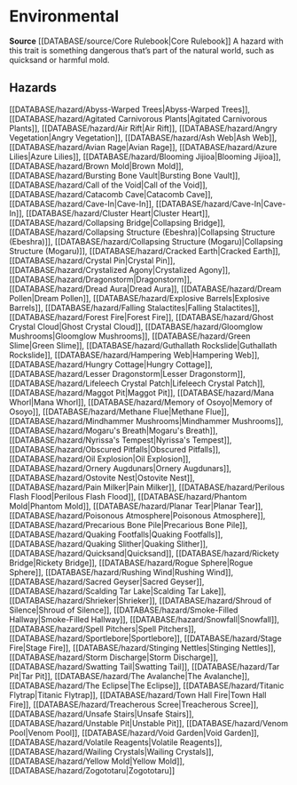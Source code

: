 ﻿---
id: '62'
name: Environmental
rarity: Common
source: '[[DATABASE/source/Core Rulebook|Core Rulebook]]'
trait:
- Environmental
type: Trait

---
# Environmental

**Source** [[DATABASE/source/Core Rulebook|Core Rulebook]] 
A hazard with this trait is something dangerous that’s part of the natural world, such as quicksand or harmful mold.

## Hazards

[[DATABASE/hazard/Abyss-Warped Trees|Abyss-Warped Trees]], [[DATABASE/hazard/Agitated Carnivorous Plants|Agitated Carnivorous Plants]], [[DATABASE/hazard/Air Rift|Air Rift]], [[DATABASE/hazard/Angry Vegetation|Angry Vegetation]], [[DATABASE/hazard/Ash Web|Ash Web]], [[DATABASE/hazard/Avian Rage|Avian Rage]], [[DATABASE/hazard/Azure Lilies|Azure Lilies]], [[DATABASE/hazard/Blooming Jijioa|Blooming Jijioa]], [[DATABASE/hazard/Brown Mold|Brown Mold]], [[DATABASE/hazard/Bursting Bone Vault|Bursting Bone Vault]], [[DATABASE/hazard/Call of the Void|Call of the Void]], [[DATABASE/hazard/Catacomb Cave|Catacomb Cave]], [[DATABASE/hazard/Cave-In|Cave-In]], [[DATABASE/hazard/Cave-In|Cave-In]], [[DATABASE/hazard/Cluster Heart|Cluster Heart]], [[DATABASE/hazard/Collapsing Bridge|Collapsing Bridge]], [[DATABASE/hazard/Collapsing Structure (Ebeshra)|Collapsing Structure (Ebeshra)]], [[DATABASE/hazard/Collapsing Structure (Mogaru)|Collapsing Structure (Mogaru)]], [[DATABASE/hazard/Cracked Earth|Cracked Earth]], [[DATABASE/hazard/Crystal Pin|Crystal Pin]], [[DATABASE/hazard/Crystalized Agony|Crystalized Agony]], [[DATABASE/hazard/Dragonstorm|Dragonstorm]], [[DATABASE/hazard/Dread Aura|Dread Aura]], [[DATABASE/hazard/Dream Pollen|Dream Pollen]], [[DATABASE/hazard/Explosive Barrels|Explosive Barrels]], [[DATABASE/hazard/Falling Stalactites|Falling Stalactites]], [[DATABASE/hazard/Forest Fire|Forest Fire]], [[DATABASE/hazard/Ghost Crystal Cloud|Ghost Crystal Cloud]], [[DATABASE/hazard/Gloomglow Mushrooms|Gloomglow Mushrooms]], [[DATABASE/hazard/Green Slime|Green Slime]], [[DATABASE/hazard/Guthallath Rockslide|Guthallath Rockslide]], [[DATABASE/hazard/Hampering Web|Hampering Web]], [[DATABASE/hazard/Hungry Cottage|Hungry Cottage]], [[DATABASE/hazard/Lesser Dragonstorm|Lesser Dragonstorm]], [[DATABASE/hazard/Lifeleech Crystal Patch|Lifeleech Crystal Patch]], [[DATABASE/hazard/Maggot Pit|Maggot Pit]], [[DATABASE/hazard/Mana Whorl|Mana Whorl]], [[DATABASE/hazard/Memory of Osoyo|Memory of Osoyo]], [[DATABASE/hazard/Methane Flue|Methane Flue]], [[DATABASE/hazard/Mindhammer Mushrooms|Mindhammer Mushrooms]], [[DATABASE/hazard/Mogaru's Breath|Mogaru's Breath]], [[DATABASE/hazard/Nyrissa's Tempest|Nyrissa's Tempest]], [[DATABASE/hazard/Obscured Pitfalls|Obscured Pitfalls]], [[DATABASE/hazard/Oil Explosion|Oil Explosion]], [[DATABASE/hazard/Ornery Augdunars|Ornery Augdunars]], [[DATABASE/hazard/Ostovite Nest|Ostovite Nest]], [[DATABASE/hazard/Pain Milker|Pain Milker]], [[DATABASE/hazard/Perilous Flash Flood|Perilous Flash Flood]], [[DATABASE/hazard/Phantom Mold|Phantom Mold]], [[DATABASE/hazard/Planar Tear|Planar Tear]], [[DATABASE/hazard/Poisonous Atmosphere|Poisonous Atmosphere]], [[DATABASE/hazard/Precarious Bone Pile|Precarious Bone Pile]], [[DATABASE/hazard/Quaking Footfalls|Quaking Footfalls]], [[DATABASE/hazard/Quaking Slither|Quaking Slither]], [[DATABASE/hazard/Quicksand|Quicksand]], [[DATABASE/hazard/Rickety Bridge|Rickety Bridge]], [[DATABASE/hazard/Rogue Sphere|Rogue Sphere]], [[DATABASE/hazard/Rushing Wind|Rushing Wind]], [[DATABASE/hazard/Sacred Geyser|Sacred Geyser]], [[DATABASE/hazard/Scalding Tar Lake|Scalding Tar Lake]], [[DATABASE/hazard/Shrieker|Shrieker]], [[DATABASE/hazard/Shroud of Silence|Shroud of Silence]], [[DATABASE/hazard/Smoke-Filled Hallway|Smoke-Filled Hallway]], [[DATABASE/hazard/Snowfall|Snowfall]], [[DATABASE/hazard/Spell Pitchers|Spell Pitchers]], [[DATABASE/hazard/Sportlebore|Sportlebore]], [[DATABASE/hazard/Stage Fire|Stage Fire]], [[DATABASE/hazard/Stinging Nettles|Stinging Nettles]], [[DATABASE/hazard/Storm Discharge|Storm Discharge]], [[DATABASE/hazard/Swatting Tail|Swatting Tail]], [[DATABASE/hazard/Tar Pit|Tar Pit]], [[DATABASE/hazard/The Avalanche|The Avalanche]], [[DATABASE/hazard/The Eclipse|The Eclipse]], [[DATABASE/hazard/Titanic Flytrap|Titanic Flytrap]], [[DATABASE/hazard/Town Hall Fire|Town Hall Fire]], [[DATABASE/hazard/Treacherous Scree|Treacherous Scree]], [[DATABASE/hazard/Unsafe Stairs|Unsafe Stairs]], [[DATABASE/hazard/Unstable Pit|Unstable Pit]], [[DATABASE/hazard/Venom Pool|Venom Pool]], [[DATABASE/hazard/Void Garden|Void Garden]], [[DATABASE/hazard/Volatile Reagents|Volatile Reagents]], [[DATABASE/hazard/Wailing Crystals|Wailing Crystals]], [[DATABASE/hazard/Yellow Mold|Yellow Mold]], [[DATABASE/hazard/Zogototaru|Zogototaru]]